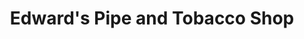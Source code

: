 ---
title: "Edward's Pipe and Tobacco Shop"
url: /fort-collins/edwards-pipe-and-tobacco-shop/
shop: tobacco
---